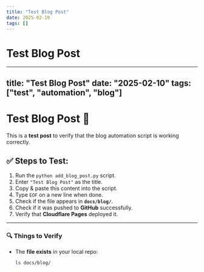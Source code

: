 ```yaml
---
title: "Test Blog Post"
date: 2025-02-10
tags: []
---
```


# Test Blog Post

---
title: "Test Blog Post"
date: "2025-02-10"
tags: ["test", "automation", "blog"]
---

# Test Blog Post 🚀

This is a **test post** to verify that the blog automation script is working correctly.

## ✅ Steps to Test:
1. Run the `python add_blog_post.py` script.
2. Enter `"Test Blog Post"` as the title.
3. Copy & paste this content into the script.
4. Type `EOF` on a new line when done.
5. Check if the file appears in **`docs/blog/`**.
6. Check if it was pushed to **GitHub** successfully.
7. Verify that **Cloudflare Pages** deployed it.

---

### 🔍 **Things to Verify**
- The **file exists** in your local repo:  
  ```sh
  ls docs/blog/
